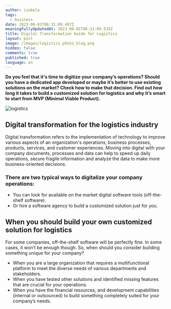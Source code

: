 ```yaml
---
author: izabela
tags:
  - business
date: 2023-08-01T06:31:09.497Z
meaningfullyUpdatedAt: 2023-08-01T06:31:09.535Z
title: Digital Transformation Guide for Logistics
layout: post
image: /images/logistics_photo_blog.png
hidden: false
comments: true
published: true
language: en
---
```

**Do you feel that it's time to digitize your company’s operations? Should you have a dedicated app developed or maybe it’s better to use existing solutions on the market? Check how to make that decision. Find out how long it takes to build a customized solution for logistics and why it’s smart to start from MVP (Minimal Viable Product).**

<div class="image"><img src="/images/logistics_photo_blog.png" alt="logistics" title="logistics"  /> </div>

## Digital transformation for the logistics industry

Digital transformation refers to the implementation of technology to improve various aspects of an organization's operations, business processes, products, services, and customer experiences. Moving into digital with your company documents, processes and data can help to speed up daily operations, secure fragile information and analyze the data to make more business-oriented decisions.

### There are two typical ways to digitalize your company operations:

* You can look for available on the market digital software tools (off-the-shelf software).
* Or hire a software agency to build a customized solution just for you.

## When you should build your own customized solution for logistics

For some companies, off-the-shelf software will be perfectly fine. In some cases, it won’t be enough though. So, when should you consider building something unique for your company?

* When you are a large organization that requires a multifunctional platform to meet the diverse needs of various departments and stakeholders.
* When you have tested other solutions and identified missing features that are crucial for your operations.
* When you have the financial resources, and development capabilities (internal or outsourced) to build something completely suited for your company’s needs.